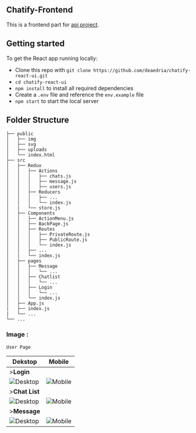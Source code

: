 ## Chatify-Frontend

This is a frontend part for [api project](https://github.com/deaedria/chatify-server.git).

## Getting started

To get the React app running locally:

* Clone this repo with `git clone https://github.com/deaedria/chatify-react-ui.git`
* `cd chatify-react-ui`
* `npm install` to install all required dependencies
* Create a `.env` file and reference the `env.example` file
* `npm start` to start the local server

## Folder Structure

    ├── public                    
    │   ├── img              
    │   ├── svg
    │   ├── uploads
    │   └── index.html            
    ├── src
    │   ├── Redux
    │   │   ├── Actions 
    │   │   │   ├── chats.js  
    │   │   │   ├── message.js 
    │   │   │   ├── users.js   
    │   │   ├── Reducers   
    │   │   │   ├── ...      
    │   │   │   └── index.js    
    │   |   └── store.js
    │   ├── Components 
    │   │   ├── ActionMenu.js  
    │   │   ├── BackPage.js  
    │   │   ├── Routes 
    │   │   │   ├── PrivateRoute.js  
    │   │   │   ├── PublicRoute.js     
    │   │   │   └── index.js  
    │   │   ├── ...
    │   |   └── index.js    
    │   ├── pages 
    │   │   ├── Message     
    │   │   │   └── ...    
    │   │   ├── Chatlist 
    │   │   │   └── ... 
    │   │   ├── Login 
    │   │   │   └── ... 
    │   │   └── index.js     
    │   ├── App.js
    |   ├── index.js
    |   └── ...   
    └── ...
    
### **Image :**
```
User Page
```
| Dekstop  | Mobile |
| - | - |
|>**Login**||
|![Desktop](https://i.ibb.co/yBvpDZY/Capture.png)|![Mobile](https://i.ibb.co/9Z0WZY9/Capture1.png)|
|>**Chat List**||
|![Desktop](https://i.ibb.co/L96pyRk/Capture2.png)|![Mobile](https://i.ibb.co/HnQtncL/Capture3.png)|
|>**Message**||
|![Desktop](https://i.ibb.co/ssVn8JZ/Capture4.png)|![Mobile](https://i.ibb.co/NVhzhZx/Capture5.png)|
```


